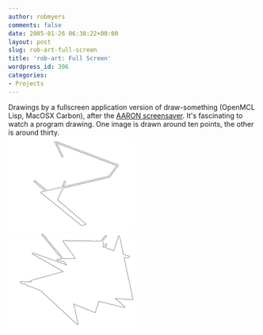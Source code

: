 ```yaml
---
author: robmyers
comments: false
date: 2005-01-26 06:38:22+00:00
layout: post
slug: rob-art-full-screen
title: 'rob-art: Full Screen'
wordpress_id: 306
categories:
- Projects
---
```


Drawings by a fullscreen application version of draw-something (OpenMCL Lisp, MacOSX Carbon), after the [AARON screensaver](http://www.kurzweilcyberart.com/KCATaaron/STAFsample). It's fascinating to watch a program drawing. One image is drawn around ten points, the other is around thirty.  
![](/assets/fullscreen1.png)![](/assets/fullscreen2.png)  


  


